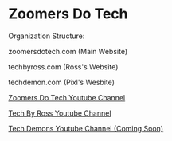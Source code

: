 # Zoomers Do Tech

Organization Structure:

 zoomersdotech.com (Main Website)
  
  techbyross.com (Ross's Website)
  
  techdemon.com (Pixl's Wesbite)
  
 
 [Zoomers Do Tech Youtube Channel](https://www.youtube.com/channel/UCi-wz4Ft6gxLqR25_RuUe9A?view_as=subscriber) 
 
 [Tech By Ross Youtube Channel](https://www.youtube.com/channel/UCVKPiFmkdKXQx5EsbpWh8RA?view_as=subscriber)
 
 [Tech Demons Youtube Channel (Coming Soon)](https://www.youtube.com/channel/UCi-wz4Ft6gxLqR25_RuUe9A?view_as=subscriber)
  
  
